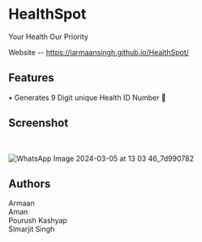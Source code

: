# HealthSpot 
 Your Health Our Priority 
 <br>

Website -- https://iarmaansingh.github.io/HealthSpot/
<br>

## Features
• Generates 9 Digit unique Health ID Number 🪪

## Screenshot
<br>

![WhatsApp Image 2024-03-05 at 13 03 46_7d990782](https://github.com/iarmaansingh/HealthSpot/assets/141659365/696f9577-381c-47c2-ac5d-98468f4f8327)


## Authors 
Armaan <br>
Aman  <br>
Pourush Kashyap <br>
 Simarjit Singh <br>
